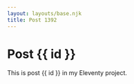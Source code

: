 ```yaml
---
layout: layouts/base.njk
title: Post 1392
---
```


# Post {{ id }}

This is post {{ id }} in my Eleventy project.
